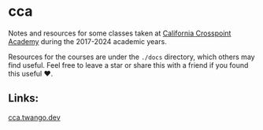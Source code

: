 # cca

Notes and resources for some classes taken at [California Crosspoint Academy](https://crosspointacademy.org) during the 2017-2024 academic years.

Resources for the courses are under the `./docs` directory, which others may find useful.
Feel free to leave a star or share this with a friend if you found this useful :heart:.

## Links:

[cca.twango.dev](https://cca.twango.dev)
